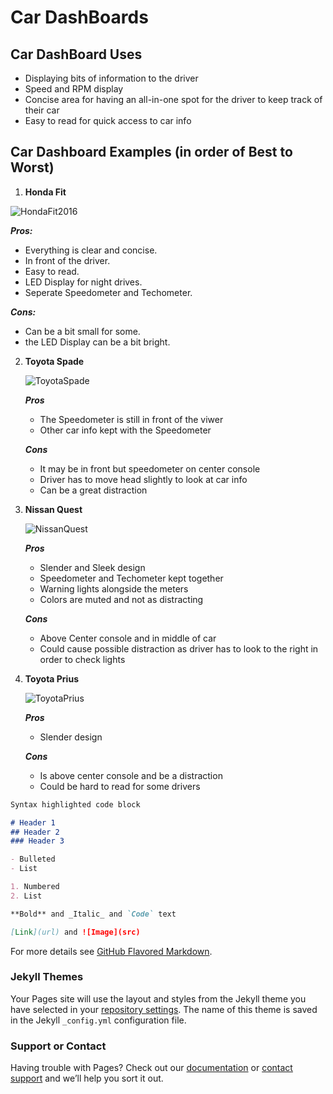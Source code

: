 

# Car DashBoards



## Car DashBoard Uses

- Displaying bits of information to the driver
- Speed and RPM display
- Concise area for having an all-in-one spot for the driver to keep track of their car
- Easy to read for quick access to car info

## Car Dashboard Examples (in order of Best to Worst)

1. **Honda Fit**
   
   
  ![HondaFit2016](https://user-images.githubusercontent.com/47511017/115163204-69181f00-a06d-11eb-9985-403f6378349b.jpg)

    
    
   **_Pros:_**
   -  Everything is clear and concise.
   -  In front of the driver.
   -  Easy to read.
   -  LED Display for night drives.
   -  Seperate Speedometer and Techometer.
  
  **_Cons:_**
  - Can be a bit small for some.
  - the LED Display can be a bit bright.


2. **Toyota Spade**

   ![ToyotaSpade](https://user-images.githubusercontent.com/47511017/115163288-f22f5600-a06d-11eb-8487-3012f0b62aee.jpg)

   
   **_Pros_**
   - The Speedometer is still in front of the viwer
   - Other car info kept with the Speedometer

   **_Cons_**
   - It may be in front but speedometer on center console
   - Driver has to move head slightly to look at car info
   - Can be a great distraction

3. **Nissan Quest**

   ![NissanQuest](https://user-images.githubusercontent.com/47511017/115163868-27897300-a071-11eb-94ac-8b81b8aae9bb.jpg)

   
   **_Pros_**
   - Slender and Sleek design
   - Speedometer and Techometer kept together
   - Warning lights alongside the meters
   - Colors are muted and not as distracting
 
 
   **_Cons_**
   - Above Center console and in middle of car
   - Could cause possible distraction as driver has to look to the right in order to check lights

4. **Toyota Prius**

   ![ToyotaPrius](https://user-images.githubusercontent.com/47511017/115165211-78e63200-a072-11eb-828b-c68a3f2103e0.jpg)

   
   **_Pros_**
   - Slender design
   
   
   **_Cons_**
   - Is above center console and be a distraction
   - Could be hard to read for some drivers


```markdown
Syntax highlighted code block

# Header 1
## Header 2
### Header 3

- Bulleted
- List

1. Numbered
2. List

**Bold** and _Italic_ and `Code` text

[Link](url) and ![Image](src)
```

For more details see [GitHub Flavored Markdown](https://guides.github.com/features/mastering-markdown/).

### Jekyll Themes

Your Pages site will use the layout and styles from the Jekyll theme you have selected in your [repository settings](https://github.com/xavierjenkins99/VR-Project2/settings/pages). The name of this theme is saved in the Jekyll `_config.yml` configuration file.

### Support or Contact

Having trouble with Pages? Check out our [documentation](https://docs.github.com/categories/github-pages-basics/) or [contact support](https://support.github.com/contact) and we’ll help you sort it out.
